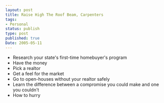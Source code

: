 ```yaml
---
layout: post
title: Raise High The Roof Beam, Carpenters
tags:
- Personal
status: publish
type: post
published: true
Date: 2005-05-11
---
```


* Research your state's first-time homebuyer's program
* Have the money
* Pick a realtor
* Get a feel for the market
* Go to open-houses without your realtor safely
* Learn the difference between a compromise you could make and one you couldn't
* How to hurry

